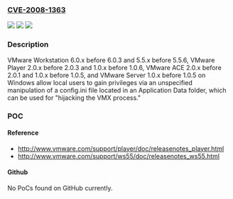### [CVE-2008-1363](https://cve.mitre.org/cgi-bin/cvename.cgi?name=CVE-2008-1363)
![](https://img.shields.io/static/v1?label=Product&message=n%2Fa&color=blue)
![](https://img.shields.io/static/v1?label=Version&message=n%2Fa&color=blue)
![](https://img.shields.io/static/v1?label=Vulnerability&message=n%2Fa&color=brighgreen)

### Description

VMware Workstation 6.0.x before 6.0.3 and 5.5.x before 5.5.6, VMware Player 2.0.x before 2.0.3 and 1.0.x before 1.0.6, VMware ACE 2.0.x before 2.0.1 and 1.0.x before 1.0.5, and VMware Server 1.0.x before 1.0.5 on Windows allow local users to gain privileges via an unspecified manipulation of a config.ini file located in an Application Data folder, which can be used for "hijacking the VMX process."

### POC

#### Reference
- http://www.vmware.com/support/player/doc/releasenotes_player.html
- http://www.vmware.com/support/ws55/doc/releasenotes_ws55.html

#### Github
No PoCs found on GitHub currently.

